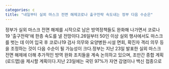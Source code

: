 ```yaml
---
categories: c
title: "내일부터 실외 마스크 전면 해제코로나 출구전략 속도내는 정부 다음 수순은"
---
```

정부가 실외 마스크 전면 해제를 시작으로 남은 방역정책들도 완화해 나가면서 코로나19 &#39;출구전략&#39;에 한층 속도를 낼 전망이다.26일부터 50인 이상 실외 행사에서도 마스크를 벗는 데 이어 입국 후 코로나19 검사 의무와 요양병원·시설 면회, 확진자 격리 의무 등을 조정하는 것이 다음 수순이 될 가능성이 크다.정부는 지난 23일 발표한 실외 마스크 전면 해제에 더해 추가적인 방역 완화 조치들을 계속 논의하고 있으며, 조만간 종합 계획(로드맵)을 제시할 계획이다.지난 23일에는 국민 97%가 자연 감염이나 백신 접종으로
